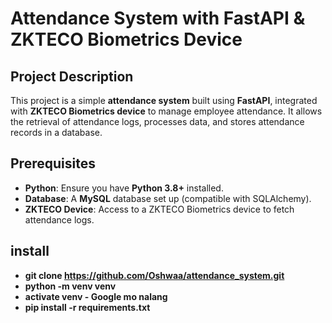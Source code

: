 # Attendance System with FastAPI & ZKTECO Biometrics Device

## Project Description

This project is a simple **attendance system** built using **FastAPI**, integrated with **ZKTECO Biometrics device** to manage employee attendance. It allows the retrieval of attendance logs, processes data, and stores attendance records in a database.

## Prerequisites

- **Python**: Ensure you have **Python 3.8+** installed.
- **Database**: A **MySQL** database set up (compatible with SQLAlchemy).
- **ZKTECO Device**: Access to a ZKTECO Biometrics device to fetch attendance logs.



## install

- **git clone https://github.com/Oshwaa/attendance_system.git**
- **python -m venv venv**
- **activate venv - Google mo nalang**
- **pip install -r requirements.txt** 